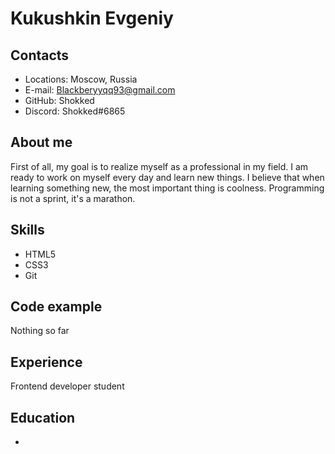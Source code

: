 # **Kukushkin Evgeniy**

## **Contacts**

- Locations: Moscow, Russia
- E-mail: Blackberyyqq93@gmail.com
- GitHub: Shokked
- Discord: Shokked#6865

## **About me**

First of all, my goal is to realize myself as a professional in my field. I am ready to work on myself every day and learn new things.
I believe that when learning something new, the most important thing is coolness.
Programming is not a sprint, it's a marathon.

## **Skills**

- HTML5
- CSS3
- Git

## **Code example**

Nothing so far

## **Experience**

Frontend developer student

## **Education**

* 
